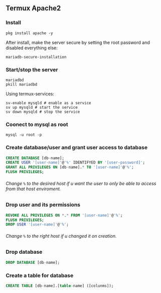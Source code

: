 ## Termux Apache2
### Install
```shell
pkg install apache -y
```
After install, make the server secure by setting the root password and disabled everything else:
```shell
mariadb-secure-installation
```

### Start/stop the server
```shell
mariadbd
pkill mariadbd
```
Using termux-services:
```shell
sv-enable mysqld # enable as a service
sv up mysqld # start the service
sv down mysqld # stop the service
```

### Coonect to mysql as root
```shell
mysql -u root -p
```

### Create database/user and grant user access to database
```sql
CREATE DATABASE [db-name];
CREATE USER '[user-name]'@'%' IDENTIFYED BY '[user-password]';
GRANT ALL PRIVILEGES ON [db-name].* TO '[user-name]'@'%';
FLUSH PRIVILEGES;
```
###### Change `%` to the desired host if u want the user to only be able to access from that host enviroment.

### Drop user and its permissions
```sql
REVOKE ALL PRIVILEGES ON *.* FROM '[user-name]'@'%';
FLUSH PRIVILEGES;
DROP USER '[user-name]'@'%';
```
###### Change `%` to the right host if u changed it on creation.

### Drop database
```sql
DROP DATABASE [db-name];
```

### Create a table for database
```sql
CREATE TABLE [db-name].[table-name] ([colunms]);
```
